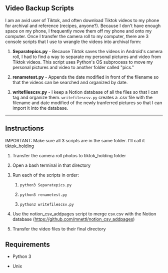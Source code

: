 ## Video Backup Scripts

I am an avid user of Tiktok, and often download Tiktok videos to my phone for archival and reference (recipes, anyone?). Because I don't have enough space on my phone, I frequently move them off my phone and onto my computer. Once I transfer the camera roll to my computer, there are 3 console scripts that I use to wrangle the videos into archival form:

1) **Separatepics.py** - Because Tiktok saves the videos in Android's camera roll, I had to find a way to separate my personal pictures and video from Tiktok videos. This script uses Python's OS subprocess to move my personal pictures and video to another folder called "pics."

2) **renametest.py** - Appends the date modified in front of the filename so that the videos can be searched and organized by date.

3) **writefilescsv.py** - I keep a Notion database of all the files so that I can tag and organize them. ``writefilescsv.py`` creates a .csv file with the filename and date modified of the newly tranferred pictures so that I can import it into the database.

---

## Instructions

IMPORTANT: Make sure all 3 scripts are in the same folder. I'll call it tiktok_holding

1. Transfer the camera roll photos to tiktok_holding folder

2. Open a bash terminal in that directory

3. Run each of the scripts in order:
   
   1. ``python3 Separatepics.py``
   
   2. ``python3 renametest.py ``
   
   3. ``python3 writefilescsv.py``

4. Use the notion_csv_addpages script to merge csv.csv with the Notion database (https://github.com/mnettl/notion_csv_addpages)
   
5. Transfer the video files to their final directory

## Requirements

- Python 3

- Unix
